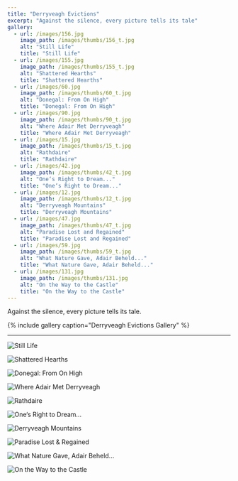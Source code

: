 ```yaml
---
title: "Derryveagh Evictions"
excerpt: "Against the silence, every picture tells its tale"
gallery:
  - url: /images/156.jpg
    image_path: /images/thumbs/156_t.jpg
    alt: "Still Life"
    title: "Still Life"
  - url: /images/155.jpg
    image_path: /images/thumbs/155_t.jpg
    alt: "Shattered Hearths"
    title: "Shattered Hearths"
  - url: /images/60.jpg
    image_path: /images/thumbs/60_t.jpg
    alt: "Donegal: From On High"
    title: "Donegal: From On High"
  - url: /images/90.jpg
    image_path: /images/thumbs/90_t.jpg
    alt: "Where Adair Met Derryveagh"
    title: "Where Adair Met Derryveagh"
  - url: /images/15.jpg
    image_path: /images/thumbs/15_t.jpg
    alt: "Rathdaire"
    title: "Rathdaire"
  - url: /images/42.jpg
    image_path: /images/thumbs/42_t.jpg
    alt: "One‘s Right to Dream..."
    title: "One‘s Right to Dream..."
  - url: /images/12.jpg
    image_path: /images/thumbs/12_t.jpg
    alt: "Derryveagh Mountains"
    title: "Derryveagh Mountains"    
  - url: /images/47.jpg
    image_path: /images/thumbs/47_t.jpg
    alt: "Paradise Lost and Regained"
    title: "Paradise Lost and Regained"
  - url: /images/59.jpg
    image_path: /images/thumbs/59_t.jpg
    alt: "What Nature Gave, Adair Beheld..."
    title: "What Nature Gave, Adair Beheld..."   
  - url: /images/131.jpg
    image_path: /images/thumbs/131.jpg
    alt: "On the Way to the Castle"
    title: "On the Way to the Castle"    
---
```

Against the silence, every picture tells its tale.

{% include gallery caption="Derryveagh Evictions Gallery" %}

***
![Still Life](/images/156.jpg)

![Shattered Hearths](/images/155.jpg)

![Donegal: From On High](/images/60.jpg)

![Where Adair Met Derryveagh](/images/90.jpg)

![Rathdaire](/images/15.jpg)

![One‘s Right to Dream...](/images/42.jpg)

![Derryveagh Mountains](/images/12.jpg)

![Paradise Lost & Regained](/images/47.jpg)

![What Nature Gave, Adair Beheld...](/images/59.jpg)

![On the Way to the Castle](/images/131.jpg)

